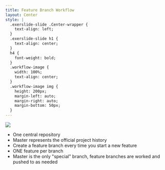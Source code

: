 ```yaml
---
title: Feature Branch Workflow
layout: Center
style: |
  .exerslide-slide .Center-wrapper {
    text-align: left;
  }
  .exerslide-slide h1 {
    text-align: center;
  }
  h4 {
    font-weight: bold;
  }
  .workflow-image {
    width: 100%;
    text-align: center;
  }
  .workflow-image img {
    height: 200px;
    margin-left: auto;
    margin-right: auto;
    margin-bottom: 50px;
  }
---
```

<div class="workflow-image">
  <img src="https://www.atlassian.com/dam/jcr:f78ecc23-1371-4ce9-b2c0-b7a9fe706b21/01.svg" />
</div>

- One central repository
- Master represents the official project history
- Create a feature branch every time you start a new feature
- ONE feature per branch
- Master is the only "special" branch, feature branches are worked and pushed to as needed